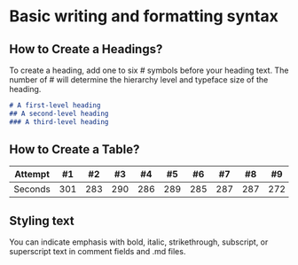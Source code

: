 # Basic writing and formatting syntax

## How to Create a Headings?
To create a heading, add one to six # symbols before your heading text. The number of # will determine the hierarchy level and typeface size of the heading.
``` markdown
# A first-level heading
## A second-level heading
### A third-level heading
```

## How to Create a Table?


| Attempt | #1 | #2 | #3 | #4 | #5 | #6 | #7 | #8 | #9 | #10 | #11 | #12 |
| :---: | :---: | :---: | :---: | :---: | :---: | :---: | :---: | :---: | :---: | :---: | :---: | :---: |
| Seconds | 301 | 283 | 290 | 286 | 289 | 285 | 287 | 287 | 272 | 276 | 269 | 254 |

## Styling text
You can indicate emphasis with bold, italic, strikethrough, subscript, or superscript text in comment fields and .md files.
